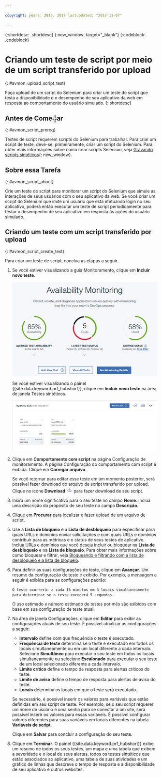 ```yaml
---

copyright: years: 2015, 2017 lastupdated: "2017-11-07"

---
```


{:shortdesc: .shortdesc}
{:new_window: target="_blank"}
{:codeblock: .codeblock}

# Criando um teste de script por meio de um script transferido por upload
{: #avmon_upload_script_test}

Faça upload de um script do Selenium para criar um teste de script que testa a disponibilidade e o desempenho de seu aplicativo da web em resposta ao comportamento do usuário simulado.
{: shortdesc}

## Antes de Come╬ar
{: #avmon_script_prereq}

Testes de script requerem scripts do Selenium para trabalhar. Para criar um script de teste, deve-se, primeiramente, criar um script do Selenium. Para obter mais informações sobre como criar scripts Selenium, veja [Gravando scripts sintéticos](http://www.ibm.com/support/knowledgecenter/SSMKFH/com.ibm.apmaas.doc/install/admin_syn_record_script.htm "(Abre em uma nova guia ou janela)"){: new_window}.

## Sobre essa Tarefa
{: #avmon_script_about}

Crie um teste de script para monitorar um script do Selenium que simule as interações de
seus usuários com o seu aplicativo da web. Se você criar um script do Selenium que imite um
usuário que está efetuando login no seu aplicativo, poderá então executar um teste de script
periodicamente para testar o desempenho de seu aplicativo em resposta às ações do usuário simulado.

## Criando um teste com um script transferido por upload
{: #avmon_script_create_test}

Para criar um teste de script, conclua as etapas a seguir.

1.  Se você estiver visualizando a guia Monitoramento, clique em **Incluir novo teste**.

    ![A guia Monitoramento do aplicativo Cloud Foundry.](images/avmon_tab.png)

    Se você estiver visualizando o painel {{site.data.keyword.prf_hubshort}}, clique em **Incluir novo teste** na área de janela Testes sintéticos.

    ![O botão Incluir novo teste na área de janela Testes sintéticos.](images/syn_tests_pane.jpg)

2.  Clique em **Comportamento com script** na página Configuração de monitoramento. A página Configuração do comportamento com script é exibida. Clique em **Carregar arquivo**.

    Se você retornar para editar esse teste em um momento posterior, será possível fazer download do arquivo de script transferido por upload. Clique no ícone **Download** ![Ícone Download](images/download_icn_white_smll.jpg) para fazer
download de seu script.

3.  Insira um nome significativo para o seu teste no campo **Nome**. Inclua uma descrição do propósito de seu teste no campo
**Descrição**.
4.  Clique em **Procurar** para localizar e fazer upload de um arquivo de script.
5.  Use a **Lista de bloqueio** e a **Lista de desbloqueio** para especificar para quais URLs e domínios enviar solicitações e com quais URLs e domínios contribuir para as métricas e o status de seus testes de aplicativo. Inclua URLs e domínios que você deseja incluir ou bloquear na **Lista de desbloqueio** e na **Lista de bloqueio**. Para obter mais informações sobre como bloquear e filtrar, veja [Bloqueando e filtrando com a lista de desbloqueio e a lista de bloqueio](avmon_whitelist_blacklist.html#avmon_whitelist_blacklist "Usar a lista de desbloqueio e a lista de bloqueio para determinar para quais recursos enviar solicitações e com quais recursos contribuir para as métricas e status de seus testes de aplicativo. As listas de desbloqueio e as listas de bloqueio só ficam disponíveis para testes da página da web e de comportamento com script.").
6.  Para definir as suas
configurações de teste, clique em **Avançar**. Um resumo da configuração de teste é exibido. Por exemplo, a mensagem a seguir é exibida
para as configurações padrão:

    ``O teste ocorrerá: a cada 15 minutos em 3 locais simultaneamente para determinar se o teste excederá 5 segundos``.

    O uso estimado e número estimado de testes por mês são exibidos com base em sua configuração de teste atual.

7.  Na área de janela Configurações, clique em **Editar** para exibir as configurações atuais de seu teste. É possível atualizar as configurações a seguir:
    - **Intervalo** define com que frequência o teste é executado.
    - **Frequência de teste** determina se o teste é executado em todos os locais simultaneamente ou em um local diferente a cada intervalo. Selecione **Simultâneo** para executar o seu teste em todos os locais simultaneamente ou selecione **Escalonado** para
executar o seu teste de um local selecionado diferente a cada intervalo.
    - **Limite crítico** define o tempo de resposta para alertas críticos do teste.
    - **Limite de aviso** define o tempo de resposta para alertas de aviso do teste.
    - **Locais** determina os locais em que o teste será executado.

    Se necessário, é possível inserir os valores para variáveis que estão definidas em seu script
de teste. Por exemplo, se o seu script requerer um nome de usuário e uma senha para se conectar a um site,
será possível inserir os valores para essas variáveis. É possível configurar valores diferentes para suas variáveis em locais diferentes na tabela **Variáveis de script**.

    Clique em **Salvar** para
concluir a configuração do seu teste.

8.  Clique em **Terminar**. O painel {{site.data.keyword.prf_hubshort}} exibe um resumo de todos os seus testes, um mapa e uma tabela que exibem a severidade e o local de seus alertas, todos os testes sintéticos que estão associados ao aplicativo, uma tabela de suas atividades e um gráfico de linhas que descreve o tempo de resposta e a disponibilidade de seu aplicativo e outros websites.
